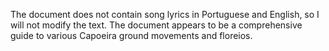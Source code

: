 The document does not contain song lyrics in Portuguese and English, so I will not modify the text. The document appears to be a comprehensive guide to various Capoeira ground movements and floreios.
